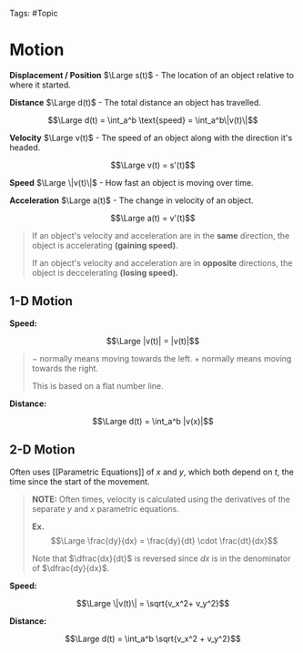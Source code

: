 Tags: #Topic 

# Motion

**Displacement / Position** $\Large s(t)$ - The location of an object relative to where it started.

**Distance** $\Large d(t)$ - The total distance an object has travelled.

$$\Large d(t) = \int_a^b \text{speed} = \int_a^b\|v(t)\|$$

**Velocity** $\Large v(t)$ - The speed of an object along with the direction it's headed. 

$$\Large v(t) = s'(t)$$

**Speed** $\Large \|v(t)\|$ - How fast an object is moving over time.

**Acceleration** $\Large a(t)$ - The change in velocity of an object. 

$$\Large a(t) = v'(t)$$

> If an object's velocity and acceleration are in the **same** direction, the object is accelerating **(gaining speed)**.
> 
> If an object's velocity and acceleration are in **opposite** directions, the object is deccelerating **(losing speed).**


## 1-D Motion

**Speed:** 

$$\Large |v(t)| = |v(t)|$$

> $-$ normally means moving towards the left.
> $+$ normally means moving towards the right. 
>
> This is based on a flat number line.

**Distance:**

$$\Large d(t) = \int_a^b |v(x)|$$

## 2-D Motion

Often uses [[Parametric Equations]] of $x$ and $y$, which both depend on $t$, the time since the start of the movement.

> **NOTE:**
> Often times, velocity is calculated using the derivatives of the separate $y$ and $x$ parametric equations.
> 
> **Ex.**
> $$\Large \frac{dy}{dx} = \frac{dy}{dt} \cdot \frac{dt}{dx}$$
> 
> Note that $\dfrac{dx}{dt}$ is reversed since $dx$ is in the denominator of $\dfrac{dy}{dx}$.

**Speed:** 

$$\Large \|v(t)\| = \sqrt{v_x^2+ v_y^2}$$

**Distance:**

$$\Large d(t) = \int_a^b \sqrt{v_x^2 + v_y^2}$$